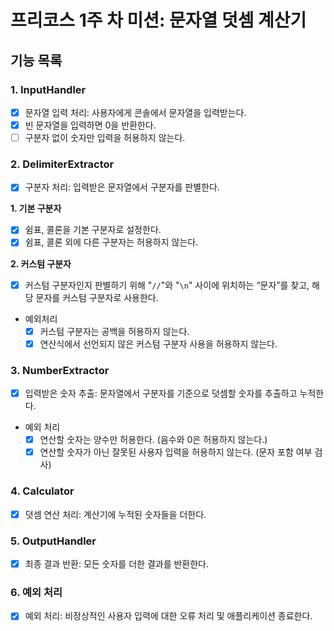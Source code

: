 # 프리코스 1주 차 미션: 문자열 덧셈 계산기
## 기능 목록
### 1. InputHandler
- [x]  문자열 입력 처리: 사용자에게 콘솔에서 문자열을 입력받는다.
- [x] 빈 문자열을 입력하면 0을 반환한다.
- [ ] 구분자 없이 숫자만 입력을 허용하지 않는다.

### 2. DelimiterExtractor
- [x]  구분자 처리: 입력받은 문자열에서 구분자를 판별한다.

**1. 기본 구분자**
- [x] 쉼표, 콜론을 기본 구분자로 설정한다.
- [x] 쉼표, 콜론 외에 다른 구분자는 허용하지 않는다.

**2. 커스텀 구분자**
- [x] 커스텀 구분자인지 판별하기 위해 "`//`"와 "`\n`" 사이에 위치하는 “문자”를 찾고, 해당 문자를 커스텀 구분자로 사용한다.
- 예외처리
  - [x]  커스텀 구분자는 공백을 허용하지 않는다.
  - [x]  연산식에서 선언되지 않은 커스텀 구분자 사용을 허용하지 않는다.

### 3. NumberExtractor
- [x] 입력받은 숫자 추출: 문자열에서 구분자를 기준으로 덧셈할 숫자를 추출하고 누적한다.
- 예외 처리
  - [x]  연산할 숫자는 양수만 허용한다. (음수와 0은 허용하지 않는다.)
  - [x]  연산할 숫자가 아닌 잘못된 사용자 입력을 허용하지 않는다. (문자 포함 여부 검사)

### 4. Calculator
- [x]  덧셈 연산 처리: 계산기에 누적된 숫자들을 더한다.

### 5. OutputHandler
- [x]  최종 결과 반환: 모든 숫자를 더한 결과를 반환한다.

### 6. 예외 처리
- [x]  예외 처리: 비정상적인 사용자 입력에 대한 오류 처리 및 애플리케이션 종료한다.
   
   
   
   
   
   